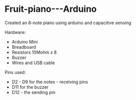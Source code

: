 # Fruit-piano---Arduino
Created an 8-note piano using arduino and capacitive sensing

Hardware:
- Arduino Mini
- Breadboard
- Resistors 10Mohm x 8
- Buzzer
- Wires and USB cable

Pins used: 
- D2 - D9 for the notes - receiving pins
- D11 for the buzzer
- D12 - the sending pin

